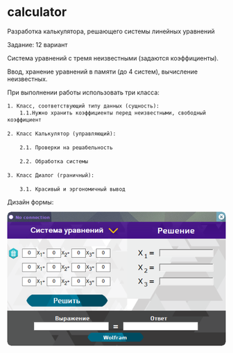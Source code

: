 # calculator
Разработка калькулятора, решающего системы линейных уравнений

Задание:
12 вариант

Система уравнений с тремя неизвестными (задаются коэффициенты).

Ввод, хранение уравнений в памяти (до 4 систем), вычисление неизвестных.

При выполнении работы использовать три класса:
	
	1. Класс, соответствующий типу данных (сущность):
		1.1.Нужно хранить коэффициенты перед неизвестными, свободный коэффициент

	2. Класс Калькулятор (управляющий):

		2.1. Проверки на решабельность

		2.2. Обработка системы

	3. Класс Диалог (граничный):
	
		3.1. Красивый и эргономичный вывод
	
Дизайн формы: 
	
![alt text](https://github.com/Stardah/calculator/blob/master/FormDesign.png?raw=true)
